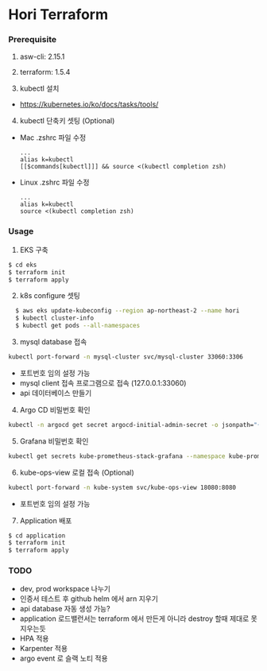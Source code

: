 # Hori Terraform

### Prerequisite

1. asw-cli: 2.15.1

2. terraform: 1.5.4

3. kubectl 설치
  - https://kubernetes.io/ko/docs/tasks/tools/

4. kubectl 단축키 셋팅 (Optional)
  - Mac .zshrc 파일 수정
    ```
    ...
    alias k=kubectl
    [[$commands[kubectl]]] && source <(kubectl completion zsh)
    ```
  - Linux .zshrc 파일 수정
    ```
    ...
    alias k=kubectl
    source <(kubectl completion zsh)
    ```

### Usage

1. EKS 구축
```sh
$ cd eks
$ terraform init
$ terraform apply
```

2. k8s configure 셋팅
```sh
  $ aws eks update-kubeconfig --region ap-northeast-2 --name hori
  $ kubectl cluster-info
  $ kubectl get pods --all-namespaces
```

3. mysql database 접속
```sh
kubectl port-forward -n mysql-cluster svc/mysql-cluster 33060:3306
```
- 포트번호 임의 설정 가능
- mysql client 접속 프로그램으로 접속 (127.0.0.1:33060)
- api 데이터베이스 만들기

4. Argo CD 비밀번호 확인
```sh
kubectl -n argocd get secret argocd-initial-admin-secret -o jsonpath="{.data.password}" | base64 -d
```

5. Grafana 비밀번호 확인
```sh
kubectl get secrets kube-prometheus-stack-grafana --namespace kube-prometheus-stack -o jsonpath="{.data.admin-password}" | base64 -d
```

6. kube-ops-view 로컬 접속 (Optional)
```sh
kubectl port-forward -n kube-system svc/kube-ops-view 18080:8080
```
- 포트번호 임의 설정 가능

7. Application 배포
```sh
$ cd application
$ terraform init
$ terraform apply
```


### TODO
- dev, prod workspace 나누기
- 인증서 테스트 후 github helm 에서 arn 지우기
- api database 자동 생성 가능? 
- application 로드밸런서는 terraform 에서 만든게 아니라 destroy 할때 제대로 못지우는듯
- HPA 적용
- Karpenter 적용
- argo event 로 슬랙 노티 적용

